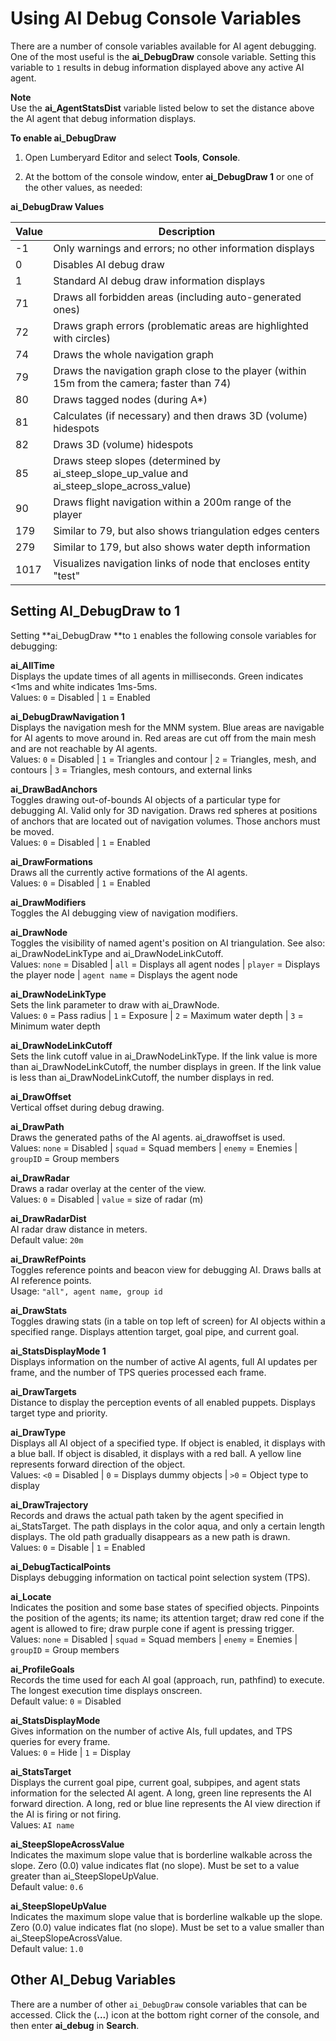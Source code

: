 # Using AI Debug Console Variables<a name="ai-debug-cvars"></a>

There are a number of console variables available for AI agent debugging\. One of the most useful is the **ai\_DebugDraw** console variable\. Setting this variable to `1` results in debug information displayed above any active AI agent\.

**Note**  
Use the **ai\_AgentStatsDist** variable listed below to set the distance above the AI agent that debug information displays\.

**To enable ai\_DebugDraw**

1. Open Lumberyard Editor and select **Tools**, **Console**\.

1. At the bottom of the console window, enter **ai\_DebugDraw 1** or one of the other values, as needed:


**ai\_DebugDraw Values**  

| Value | Description | 
| --- | --- | 
| \-1 | Only warnings and errors; no other information displays  | 
| 0 | Disables AI debug draw | 
| 1 | Standard AI debug draw information displays | 
| 71 | Draws all forbidden areas \(including auto\-generated ones\) | 
| 72 | Draws graph errors \(problematic areas are highlighted with circles\) | 
| 74 | Draws the whole navigation graph | 
| 79 | Draws the navigation graph close to the player \(within 15m from the camera; faster than 74\) | 
| 80 | Draws tagged nodes \(during A\*\) | 
| 81 | Calculates \(if necessary\) and then draws 3D \(volume\) hidespots | 
| 82 | Draws 3D \(volume\) hidespots | 
| 85 | Draws steep slopes \(determined by ai\_steep\_slope\_up\_value and ai\_steep\_slope\_across\_value\) | 
| 90 | Draws flight navigation within a 200m range of the player | 
| 179 | Similar to 79, but also shows triangulation edges centers | 
| 279 | Similar to 179, but also shows water depth information | 
| 1017 | Visualizes navigation links of node that encloses entity "test" | 

## Setting AI\_DebugDraw to 1<a name="ai-debug-cvars-debugdraw"></a>

Setting **ai\_DebugDraw **to `1` enables the following console variables for debugging:

**ai\_AllTime**  
Displays the update times of all agents in milliseconds\. Green indicates <1ms and white indicates 1ms\-5ms\.  
Values: `0` = Disabled \| `1` = Enabled

**ai\_DebugDrawNavigation 1**  
Displays the navigation mesh for the MNM system\. Blue areas are navigable for AI agents to move around in\. Red areas are cut off from the main mesh and are not reachable by AI agents\.  
Values: `0` = Disabled \| `1` = Triangles and contour \| `2` = Triangles, mesh, and contours \| `3` = Triangles, mesh contours, and external links

**ai\_DrawBadAnchors**  
Toggles drawing out\-of\-bounds AI objects of a particular type for debugging AI\. Valid only for 3D navigation\. Draws red spheres at positions of anchors that are located out of navigation volumes\. Those anchors must be moved\.   
Values: `0` = Disabled \| `1` = Enabled

**ai\_DrawFormations**  
Draws all the currently active formations of the AI agents\.  
Values: `0` = Disabled \| `1` = Enabled

**ai\_DrawModifiers**  
Toggles the AI debugging view of navigation modifiers\.

**ai\_DrawNode**  
Toggles the visibility of named agent's position on AI triangulation\. See also: ai\_DrawNodeLinkType and ai\_DrawNodeLinkCutoff\.   
Values: `none` = Disabled \| `all` = Displays all agent nodes \| `player` = Displays the player node \| `agent name` = Displays the agent node

**ai\_DrawNodeLinkType**  
Sets the link parameter to draw with ai\_DrawNode\.  
Values: `0` = Pass radius \| `1` = Exposure \| `2` = Maximum water depth \| `3` = Minimum water depth

**ai\_DrawNodeLinkCutoff**  
Sets the link cutoff value in ai\_DrawNodeLinkType\. If the link value is more than ai\_DrawNodeLinkCutoff, the number displays in green\. If the link value is less than ai\_DrawNodeLinkCutoff, the number displays in red\. 

**ai\_DrawOffset**  
Vertical offset during debug drawing\.

**ai\_DrawPath**  
Draws the generated paths of the AI agents\. ai\_drawoffset is used\.  
Values: `none` = Disabled \| `squad` = Squad members \| `enemy` = Enemies \| `groupID` = Group members

**ai\_DrawRadar**  
Draws a radar overlay at the center of the view\.   
Values: `0` = Disabled \| `value` = size of radar \(m\)

**ai\_DrawRadarDist**  
AI radar draw distance in meters\.  
Default value: `20m`

**ai\_DrawRefPoints**  
Toggles reference points and beacon view for debugging AI\. Draws balls at AI reference points\.  
Usage: `"all", agent name, group id `

**ai\_DrawStats**  
Toggles drawing stats \(in a table on top left of screen\) for AI objects within a specified range\. Displays attention target, goal pipe, and current goal\. 

**ai\_StatsDisplayMode 1**  
Displays information on the number of active AI agents, full AI updates per frame, and the number of TPS queries processed each frame\. 

**ai\_DrawTargets**  
Distance to display the perception events of all enabled puppets\. Displays target type and priority\. 

**ai\_DrawType**  
Displays all AI object of a specified type\. If object is enabled, it displays with a blue ball\. If object is disabled, it displays with a red ball\. A yellow line represents forward direction of the object\.   
Values: `<0` = Disabled \| `0` = Displays dummy objects \| `>0` = Object type to display

**ai\_DrawTrajectory**  
Records and draws the actual path taken by the agent specified in ai\_StatsTarget\. The path displays in the color aqua, and only a certain length displays\. The old path gradually disappears as a new path is drawn\.   
Values: `0` = Disable \| `1` = Enabled

**ai\_DebugTacticalPoints**  
Displays debugging information on tactical point selection system \(TPS\)\.

**ai\_Locate**  
Indicates the position and some base states of specified objects\. Pinpoints the position of the agents; its name; its attention target; draw red cone if the agent is allowed to fire; draw purple cone if agent is pressing trigger\.   
Values: `none` = Disabled \| `squad` = Squad members \| `enemy` = Enemies \| `groupID` = Group members

**ai\_ProfileGoals**  
Records the time used for each AI goal \(approach, run, pathfind\) to execute\. The longest execution time displays onscreen\.   
Default value: `0` = Disabled

**ai\_StatsDisplayMode**  
Gives information on the number of active AIs, full updates, and TPS queries for every frame\.  
Values: `0` = Hide \| `1` = Display

**ai\_StatsTarget**  
Displays the current goal pipe, current goal, subpipes, and agent stats information for the selected AI agent\. A long, green line represents the AI forward direction\. A long, red or blue line represents the AI view direction if the AI is firing or not firing\.   
Values: `AI name`

**ai\_SteepSlopeAcrossValue**  
Indicates the maximum slope value that is borderline walkable across the slope\. Zero \(0\.0\) value indicates flat \(no slope\)\. Must be set to a value greater than ai\_SteepSlopeUpValue\.  
Default value: `0.6`

**ai\_SteepSlopeUpValue**  
Indicates the maximum slope value that is borderline walkable up the slope\. Zero \(0\.0\) value indicates flat \(no slope\)\. Must be set to a value smaller than ai\_SteepSlopeAcrossValue\.  
Default value: `1.0`

## Other AI\_Debug Variables<a name="ai-debug-cvars-other"></a>

There are a number of other `ai_DebugDraw` console variables that can be accessed\. Click the \(**\.\.\.**\) icon at the bottom right corner of the console, and then enter **ai\_debug** in **Search**\.